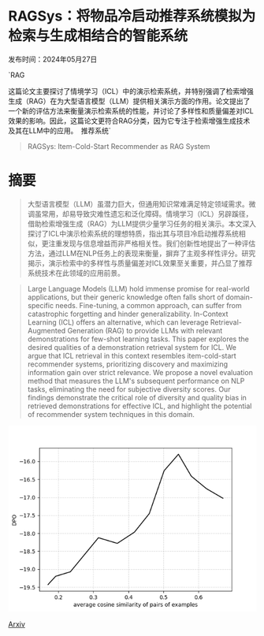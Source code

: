 # RAGSys：将物品冷启动推荐系统模拟为检索与生成相结合的智能系统

发布时间：2024年05月27日

`RAG

这篇论文主要探讨了情境学习（ICL）中的演示检索系统，并特别强调了检索增强生成（RAG）在为大型语言模型（LLM）提供相关演示方面的作用。论文提出了一个新的评估方法来衡量演示检索系统的性能，并讨论了多样性和质量偏差对ICL效果的影响。因此，这篇论文更符合RAG分类，因为它专注于检索增强生成技术及其在LLM中的应用。` `推荐系统`

> RAGSys: Item-Cold-Start Recommender as RAG System

# 摘要

> 大型语言模型（LLM）虽潜力巨大，但通用知识常难满足特定领域需求。微调虽常用，却易导致灾难性遗忘和泛化障碍。情境学习（ICL）另辟蹊径，借助检索增强生成（RAG）为LLM提供少量学习任务的相关演示。本文深入探讨了ICL中演示检索系统的理想特质，指出其与项目冷启动推荐系统相似，更注重发现与信息增益而非严格相关性。我们创新性地提出了一种评估方法，通过LLM在NLP任务上的表现来衡量，摒弃了主观多样性评分。研究揭示，演示检索中的多样性与质量偏差对ICL效果至关重要，并凸显了推荐系统技术在此领域的应用前景。

> Large Language Models (LLM) hold immense promise for real-world applications, but their generic knowledge often falls short of domain-specific needs. Fine-tuning, a common approach, can suffer from catastrophic forgetting and hinder generalizability. In-Context Learning (ICL) offers an alternative, which can leverage Retrieval-Augmented Generation (RAG) to provide LLMs with relevant demonstrations for few-shot learning tasks. This paper explores the desired qualities of a demonstration retrieval system for ICL. We argue that ICL retrieval in this context resembles item-cold-start recommender systems, prioritizing discovery and maximizing information gain over strict relevance. We propose a novel evaluation method that measures the LLM's subsequent performance on NLP tasks, eliminating the need for subjective diversity scores. Our findings demonstrate the critical role of diversity and quality bias in retrieved demonstrations for effective ICL, and highlight the potential of recommender system techniques in this domain.

![RAGSys：将物品冷启动推荐系统模拟为检索与生成相结合的智能系统](../../../paper_images/2405.17587/cosine_sim_vs_dpo.png)

[Arxiv](https://arxiv.org/abs/2405.17587)